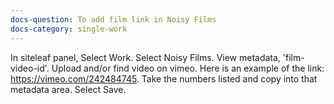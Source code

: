 ```yaml
---
docs-question: To add film link in Noisy Films
docs-category: single-work
---
```

In siteleaf panel, Select Work.  Select Noisy Films.  View metadata, 'film-video-id'.  Upload and/or find video on vimeo.  Here is an example of the link: https://vimeo.com/242484745.  Take the numbers listed and copy into that metadata area. Select Save.
